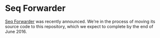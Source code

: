 # Seq Forwarder

[Seq Forwarder](http://blog.getseq.net/help-us-test-seq-forwarder/) was recently announced. We're in the process of moving its source code to this repository, which we expect to complete by the end of June 2016.
